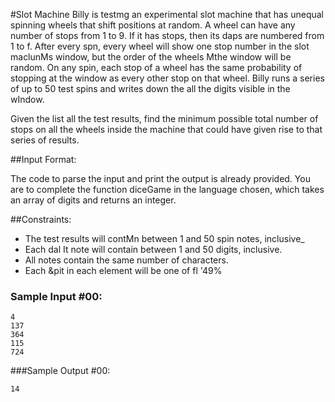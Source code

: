 #Slot Machine
Billy is testmg an experimental slot machine that has unequal spinning wheels that shift positions at random. A wheel can have any number of stops from 1 to 9. If it has stops, then its daps are numbered from 1 to f. After every spn, every wheel will show one stop number in the slot maclunMs window, but the order of the wheels Mthe window will be random. On any spin, each stop of a wheel has the same probability of stopping at the window as every other stop on that wheel. Billy runs a series of up to 50 test spins and writes down the all the digits visible in the wIndow. 

Given the list all the test results, find the minimum possible total number of stops on all the wheels inside the machine that could have given rise to that series of results. 

##Input Format:

The code to parse the input and print the output is already provided. You are to complete the function diceGame in the language chosen, which takes an array of digits and returns an integer.

##Constraints:

- The test results will contMn between 1 and 50 spin notes, inclusive_
- Each dal It note will contain between 1 and 50 digits, inclusive. 
- All notes contain the same number of characters.
- Each &pit in each element will be one of fl '49% 


### Sample Input #00:
```
4
137
364
115
724
```
###Sample Output #00:
```
14 
```